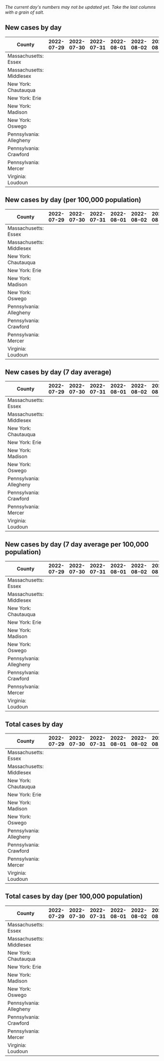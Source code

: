 _The current day's numbers may not be updated yet. Take the last columns with a grain of salt._
## New cases by day

| County | 2022-07-29 | 2022-07-30 | 2022-07-31 | 2022-08-01 | 2022-08-02 | 2022-08-03 | 2022-08-04 |
| --- | --- | --- | --- | --- | --- | --- | --- |
| Massachusetts: Essex |  |  |  |  |  |  |  |
| Massachusetts: Middlesex |  |  |  |  |  |  |  |
| New York: Chautauqua |  |  |  |  |  |  |  |
| New York: Erie |  |  |  |  |  |  |  |
| New York: Madison |  |  |  |  |  |  |  |
| New York: Oswego |  |  |  |  |  |  |  |
| Pennsylvania: Allegheny |  |  |  |  |  |  |  |
| Pennsylvania: Crawford |  |  |  |  |  |  |  |
| Pennsylvania: Mercer |  |  |  |  |  |  |  |
| Virginia: Loudoun |  |  |  |  |  |  |  |

## New cases by day (per 100,000 population)

| County | 2022-07-29 | 2022-07-30 | 2022-07-31 | 2022-08-01 | 2022-08-02 | 2022-08-03 | 2022-08-04 |
| --- | --- | --- | --- | --- | --- | --- | --- |
| Massachusetts: Essex |  |  |  |  |  |  |  |
| Massachusetts: Middlesex |  |  |  |  |  |  |  |
| New York: Chautauqua |  |  |  |  |  |  |  |
| New York: Erie |  |  |  |  |  |  |  |
| New York: Madison |  |  |  |  |  |  |  |
| New York: Oswego |  |  |  |  |  |  |  |
| Pennsylvania: Allegheny |  |  |  |  |  |  |  |
| Pennsylvania: Crawford |  |  |  |  |  |  |  |
| Pennsylvania: Mercer |  |  |  |  |  |  |  |
| Virginia: Loudoun |  |  |  |  |  |  |  |

## New cases by day (7 day average)

| County | 2022-07-29 | 2022-07-30 | 2022-07-31 | 2022-08-01 | 2022-08-02 | 2022-08-03 | 2022-08-04 |
| --- | --- | --- | --- | --- | --- | --- | --- |
| Massachusetts: Essex |  |  |  |  |  |  |  |
| Massachusetts: Middlesex |  |  |  |  |  |  |  |
| New York: Chautauqua |  |  |  |  |  |  |  |
| New York: Erie |  |  |  |  |  |  |  |
| New York: Madison |  |  |  |  |  |  |  |
| New York: Oswego |  |  |  |  |  |  |  |
| Pennsylvania: Allegheny |  |  |  |  |  |  |  |
| Pennsylvania: Crawford |  |  |  |  |  |  |  |
| Pennsylvania: Mercer |  |  |  |  |  |  |  |
| Virginia: Loudoun |  |  |  |  |  |  |  |

## New cases by day (7 day average per 100,000 population)

| County | 2022-07-29 | 2022-07-30 | 2022-07-31 | 2022-08-01 | 2022-08-02 | 2022-08-03 | 2022-08-04 |
| --- | --- | --- | --- | --- | --- | --- | --- |
| Massachusetts: Essex |  |  |  |  |  |  |  |
| Massachusetts: Middlesex |  |  |  |  |  |  |  |
| New York: Chautauqua |  |  |  |  |  |  |  |
| New York: Erie |  |  |  |  |  |  |  |
| New York: Madison |  |  |  |  |  |  |  |
| New York: Oswego |  |  |  |  |  |  |  |
| Pennsylvania: Allegheny |  |  |  |  |  |  |  |
| Pennsylvania: Crawford |  |  |  |  |  |  |  |
| Pennsylvania: Mercer |  |  |  |  |  |  |  |
| Virginia: Loudoun |  |  |  |  |  |  |  |

## Total cases by day

| County | 2022-07-29 | 2022-07-30 | 2022-07-31 | 2022-08-01 | 2022-08-02 | 2022-08-03 | 2022-08-04 |
| --- | --- | --- | --- | --- | --- | --- | --- |
| Massachusetts: Essex |  |  |  |  |  |  | 230916 |
| Massachusetts: Middlesex |  |  |  |  |  |  | 391272 |
| New York: Chautauqua |  |  |  |  |  |  | 26387 |
| New York: Erie |  |  |  |  |  |  | 242755 |
| New York: Madison |  |  |  |  |  |  | 15027 |
| New York: Oswego |  |  |  |  |  |  | 30230 |
| Pennsylvania: Allegheny |  |  |  |  |  |  | 302293 |
| Pennsylvania: Crawford |  |  |  |  |  |  | 21598 |
| Pennsylvania: Mercer |  |  |  |  |  |  | 25312 |
| Virginia: Loudoun |  |  |  |  |  |  | 84373 |

## Total cases by day (per 100,000 population)

| County | 2022-07-29 | 2022-07-30 | 2022-07-31 | 2022-08-01 | 2022-08-02 | 2022-08-03 | 2022-08-04 |
| --- | --- | --- | --- | --- | --- | --- | --- |
| Massachusetts: Essex |  |  |  |  |  |  | 29265.7 |
| Massachusetts: Middlesex |  |  |  |  |  |  | 24277.0 |
| New York: Chautauqua |  |  |  |  |  |  | 20793.0 |
| New York: Erie |  |  |  |  |  |  | 26423.7 |
| New York: Madison |  |  |  |  |  |  | 21182.4 |
| New York: Oswego |  |  |  |  |  |  | 24756.6 |
| Pennsylvania: Allegheny |  |  |  |  |  |  | 24858.7 |
| Pennsylvania: Crawford |  |  |  |  |  |  | 25520.8 |
| Pennsylvania: Mercer |  |  |  |  |  |  | 23132.0 |
| Virginia: Loudoun |  |  |  |  |  |  | 20402.7 |
